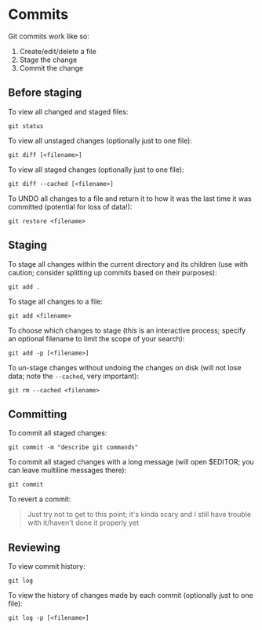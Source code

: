 # Commits

Git commits work like so:

  1. Create/edit/delete a file
  2. Stage the change
  3. Commit the change

## Before staging

To view all changed and staged files:

    git status

To view all unstaged changes (optionally just to one file):

    git diff [<filename>]

To view all staged changes (optionally just to one file):

    git diff --cached [<filename>]

To UNDO all changes to a file and return it to how it was the last time it was committed (potential for loss of data!):

    git restore <filename>

## Staging

To stage all changes within the current directory and its children (use with caution; consider splitting up commits based on their purposes):

    git add .

To stage all changes to a file:

    git add <filename>

To choose which changes to stage (this is an interactive process; specify an optional filename to limit the scope of your search):

    git add -p [<filename>]

To un-stage changes without undoing the changes on disk (will not lose data; note the `--cached`, very important):

    git rm --cached <filename>

## Committing

To commit all staged changes:

    git commit -m "describe git commands"

To commit all staged changes with a long message (will open $EDITOR; you can leave multiline messages there):

    git commit

To revert a commit:

> Just try not to get to this point; it's kinda scary and I still have trouble with it/haven't done it properly yet

## Reviewing

To view commit history:

    git log

To view the history of changes made by each commit (optionally just to one file):

    git log -p [<filename>]

